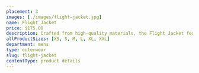 ```yaml
---
placement: 3
images: [./images/flight-jacket.jpg]
name: Flight Jacket
price: $175.00
description: Crafted from high-quality materials, the Flight Jacket features a durable exterior shell that is both water and wind-resistant, making it ideal for all kinds of weather conditions. The interior of the jacket is lined with a soft, quilted fabric that provides warmth and comfort.
allProductSizes: [XS, S, M, L, XL, XXL]
department: mens
type: outerwear
slug: flight-jacket
contentType: product details
---
```


